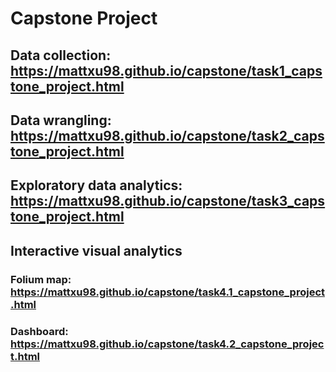 # Capstone Project
## Data collection: https://mattxu98.github.io/capstone/task1_capstone_project.html
## Data wrangling: https://mattxu98.github.io/capstone/task2_capstone_project.html
## Exploratory data analytics: https://mattxu98.github.io/capstone/task3_capstone_project.html
## Interactive visual analytics
### Folium map: https://mattxu98.github.io/capstone/task4.1_capstone_project.html
### Dashboard: https://mattxu98.github.io/capstone/task4.2_capstone_project.html
